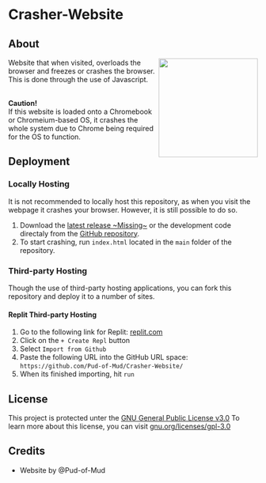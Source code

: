 # Crasher-Website
## About
<img align="right" width="200" src="https://github.com/Pud-of-Mud/Crasher-Website/assets/109466200/5af90b72-fe53-4a7b-9dd6-fb920d43df86">
Website that when visited, overloads the browser and freezes or crashes the browser.
This is done through the use of Javascript. 
<br>
<br>

<b>Caution!</b> <br>
If this website is loaded onto a Chromebook or Chromeium-based OS, it crashes the whole system due to Chrome being required for the OS to function. 
<br>

## Deployment
### Locally Hosting
It is not recommended to locally host this repository, as when you visit the webpage it crashes your browser.
However, it is still possible to do so. 
1. Download the [latest release ~Missing~]() or the development code directaly from the [GitHub repository](https://github.com/Pud-of-Mud/Crasher-Website.git).
2. To start crashing, run ```index.html``` located in the ```main``` folder of the repository. 

### Third-party Hosting
Though the use of third-party hosting applications, you can fork this repository and deploy it to a number of sites. 

#### Replit Third-party Hosting
1. Go to the following link for Replit: [replit.com](https://replit.com/~)
2. Click on the ```+ Create Repl``` button
3. Select ```Import from Github``` 
4. Paste the following URL into the GitHub URL space: ```https://github.com/Pud-of-Mud/Crasher-Website/```
5. When its finished importing, hit ```run```

## License
This project is protected unter the [GNU General Public License v3.0](https://github.com/Pud-of-Mud/Crasher-Website/blob/main/LICENSE)
To learn more about this license, you can visit [gnu.org/licenses/gpl-3.0](https://www.gnu.org/licenses/gpl-3.0)

## Credits
 - Website by @Pud-of-Mud
